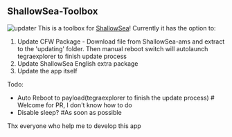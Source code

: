 ## ShallowSea-Toolbox
![updater](https://lewd.pics/p/u8Nq.jpg)
This is a toolbox for [ShallowSea](https://github.com/carcaschoi/ShallowSea)! Currently it has the option to:
1. Update CFW Package - Download file from ShallowSea-ams and extract to the 'updating' folder. Then manual reboot switch will autolaunch tegraexplorer to finish update process
2. Update ShallowSea English extra package
3. Update the app itself

Todo: 
* Auto Reboot to payload(tegraexplorer to finish the update process) # Welcome for PR, I don't know how to do
* Disable sleep? #As soon as possible



Thx everyone who help me to develop this app
